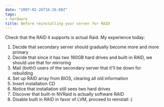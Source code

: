 ```yaml
---
date: "2007-02-26T16:26:00Z"
tags:
- hardware
title: Before reinstalling your server for RAID
---
```


Check that the RAID it supports is actual Raid. My experience today:

1. Decide that secondary server should gradually become more and more primary
2. Decide that since it has two 160GB hard drives and built-in RAID, we should use that for mirroring
3. Mail (both!) users of the secondary server that it'll be down for rebuilding
4. Set up RAID array from BIOS, clearing all old information
5. Insert installation CD
6. Notice that installation still sees two hard drives
7. Discover that built-in NVRaid is actually software RAID
8. Disable built in RAID in favor of LVM, proceed to reinstall :(

